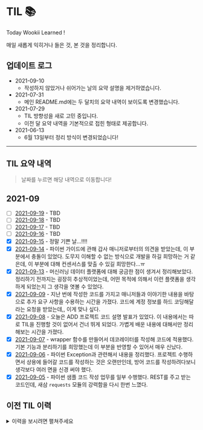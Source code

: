 # TIL 📚

Today Wookii Learned !

매일 새롭게 익히거나 들은 것, 본 것을 정리합니다.

## 업데이트 로그
+ 2021-09-10
    - 작성하지 않았거나 쉬어가는 날의 요약 설명을 제거하였습니다.
+ 2021-07-31
    - 메인 README.md에는 두 달치의 요약 내역이 보이도록 변경했습니다.
+ 2021-07-29 
    - TIL 방향성을 새로 고민 중입니다.
    - 이전 달 요약 내역을 기본적으로 접힌 형태로 제공합니다.
+ 2021-06-13 
    - 6월 13일부터 정리 방식이 변경되었습니다!

--- 
##  TIL 요약 내역
> 날짜를 누르면 해당 내역으로 이동합니다!

## 2021-09
- [ ] [2021-09-19](./2021-09/210919.md) - TBD
- [ ] [2021-09-18](./2021-09/210918.md) - TBD
- [ ] [2021-09-17](./2021-09/210917.md) - TBD
- [ ] [2021-09-16](./2021-09/210916.md) - TBD
- [x] [2021-09-15](./2021-09/210915.md) - 정말 기쁜 날...!!!!
- [x] [2021-09-14](./2021-09/210914.md) - 파이썬 가이드에 관해 갑사 매니저로부터의 의견을 받았는데, 이 부분에서 충돌이 있었다. 도무지 이해할 수 없는 방식으로 개발을 하길 희망하는 거 같은데, 이 부분에 대해 컨센서스를 맞출 수 있길 희망한다...ㅠ
- [x] [2021-09-13](./2021-09/210913.md) - 머신러닝 데이터 플랫폼에 대해 궁금한 점이 생겨서 정리해보았다. 정리하기 전까지는 굉장히 추상적이었는데, 어떤 목적에 의해서 이런 플랫폼을 생각하게 되었는지 그 생각을 엿볼 수 있었다.
- [x] [2021-09-09](./2021-09/210909.md) - 지난 번에 작성한 코드를 가지고 매니저들과 이야기한 내용을 바탕으로 추가 요구 사항을 수용하는 시간을 가졌다. 코드에 계정 정보를 하드 코딩해달라는 요청을 받았는데,, 이게 맞나 싶다. 
- [x] [2021-09-08](./2021-09/210908.md) - 오늘은 ADD 프로젝트 코드 설명 발표가 있었다. 이 내용에서는 따로 TIL을 진행할 것이 없어서 건너 뛰게 되었다. 가볍게 배운 내용에 대해서만 정리해보는 시간을 가졌다.
- [x] [2021-09-07](./2021-09/210907.md) - wrapper 함수를 만들어서 데코레이터를 작성해 코드에 적용했다. 기본 기능과 분리하기를 희망했는데 이 부분을 반영할 수 있어서 매우 신났다.
- [x] [2021-09-06](./2021-09/210906.md) - 파이썬 Exception과 관련해서 내용을 정리했다. 프로젝트 수행하면서 상용에 들어갈 코드를 작성하는 것은 오랜만인데, 방어 코드를 작성하려다보니 생각보다 여러 면을 신경 써야 했다.
- [x] [2021-09-05](./2021-09/210905.md) - 파이썬 샘플 코드 작성 업무를 일부 수행했다. REST를 주고 받는 코드인데, 새삼 `requests` 모듈의 강력함을 다시 한번 느꼈다.

## 이전 TIL 이력
<details>
<summary>이력을 보시려면 펼쳐주세요</summary>

## 2021-08
- [x] [2021-08-15](./2021-08/210815.md) - 프로그래머스 위클리 챌린지 문제를 풀었다. 어렵진 않았는데, 배열의 Transpose를 매우 간단하게 하는 방법을 배웠다.
- [x] [2021-08-09](./2021-08/210809.md) - Docusaurus를 활용해 TIL 페이지를 업데이트하고 있다. 아직 활용법을 잘 이해하지 못해서 어려움이 있지만, 잘 쓰면 아름다운 TIL 페이지로 만들 수 있을 거 같다!
- [x] [2021-08-08](./2021-08/210808.md) - Ingress Controller 관련 작업을 수행했다. GCE Ingress Controller는 처음 써봐서 이거 저거 문제가 많았다.
- [x] [2021-08-07](./2021-08/210807.md) - Helm 차트 피드백 내용 업데이트를 했다. 다음주 초에는 정리할 수 있도록 할 예정!
- [x] [2021-08-06](./2021-08/210806.md) - 작성한 Helm 차트의 피드백 반영해서 필요한 작업을 정의 및 계획. 주말 동안 수행할 예정!
- [x] [2021-08-05](./2021-08/210805.md) - 문서화 일부를 수행했다. 클레이튼 Helm 차트는 더 이상 수정하지 않고 그대로 두었다. 오늘은 작업을 많이 수행하지는 않았지만, 다양한 프로젝트에 대해 알아볼 수 있는 시간이 있었다.
- [x] [2021-08-04](./2021-08/210804.md) - 클레이튼 Helm 차트 보완 작업을 수행했다. 또한 Cloning 스크립트도 어제까지 미흡했던(에러 처리) 부분을 보완했다. 문서화 작업도 빠짐없이 계속하고 있다.
- [x] [2021-08-03](./2021-08/210803.md) - 클레이튼 이미지를 Helm 차트화 했다. 또한 디스크는 PVC Cloning을 통해 복제할 수 있도록 설정했다. 아직 미흡한 부분이 있는데, 이 부분들은 남은 시간 동안 보충할 생각이다.
- [x] [2021-08-02](./2021-08/210802.md) - 클레이튼 관련 내용 정리 및 간단하게 배포 테스트를 수행했다. 데이터가 크다 보니 테스트 한번 할 때마다 시간이 오래 걸릴 것 같다. 재활용하는 과정이 필요할듯 해보였다.
- [x] [2021-08-01](./2021-08/210801.md) - 1일 1커밋 스터디 레포 기능 점검 및 추후 추가해볼 기능 리스트를 정리했다. 코딩 테스트 공부와 쿠버네티스 스터디에 이용할 발표 자료도 정리했다. 아직 다 한 것은 아니라서 이번 주 초에 작업하기는 해야한다.

## 2021-07
- [x] [2021-07-31](./2021-07/210731.md) - 1일 1커밋 스터디 레포에 GitHub Actions와 Python 스크립트를 추가해 자동으로 커밋한 사람을 체크해주는 기능을 개발했다. 꼭 만들어두고 싶었던 기능인데 뿌듯하다 :D 그리고 코딩 테스트 공부도 이어서 했다.
- [x] [2021-07-30](./2021-07/210730.md) - 오늘은 문서작업 밖에 하지 못했다. 인사이트를 기를 만한 것은 없었지만, 다시 생각해보니 하루에 어떤 일이 있었는지 기록하는 것에도 큰 의미가 있다고 생각하게 됐다.
- [x] [2021-07-29](./2021-07/210729.md) - TIL에 대한 성찰. 지난 7개월 간의 커밋 이력에 대해 회고했다. 좀 더 의미 있고, 인사이트를 기를 수 있는 그런 정리가 필요하다는 생각이 들었다. 앞으로의 방향성에 대해 고민해보았고, 필요하다면 TIL 방식을 변경해볼까 한다.
- [x] [2021-07-28](./2021-07/210728.md) - 내가 오늘 하루 배운 걸 요약해서 적는 건데, 자꾸 한 걸 적는 문제 발견. 내일부터는 배우거나 궁금한 점을 요약해서 서술할 것. 
- [x] [2021-07-27](./2021-07/210727.md) - 이력 정리.
- [x] [2021-07-26](./2021-07/210726.md) - 오픈스택 이슈 대응. 모듈 파이프라인 생성 및 연동, 배포. 문서 작업. 이력 정리.
- [x] [2021-07-25](./2021-07/210725.md) - 알고리즘 공부. 이력 정리.
- [x] [2021-07-24](./2021-07/210724.md) - 포스트 작성 및 알고리즘 공부.
- [x] [2021-07-23](./2021-07/210723.md) - 프로젝트 마무리 단계에서 발생한 이슈 트러블 슈팅. 포스트 작성 2단계.
- [x] [2021-07-22](./2021-07/210722.md) - 프로젝트 마무리를 위한 문서작업 및 클러스터 청소. 포스트 작성 일부.
- [x] [2021-07-21](./2021-07/210721.md) - 프로젝트 마무리 작업 시작. 쿠버네티스 스터디.
- [x] [2021-07-20](./2021-07/210720.md) - 쿠버네티스 네트워크 관련 트러블슈팅 진행. IPTABLES와 CONNTRACK 관련 문제로 보임. 근본 원인 분석이 필요.
- [x] [2021-07-19](./2021-07/210719.md) - 프로젝트 모듈 리팩터링. helm vs. kustomize 정리. go의 환경 변수 관리 및 global 변수 관련 내용 정리.
- [x] [2021-07-18](./2021-07/210718.md) - 알고리즘 스터디 및 이력 정리!
- [x] [2021-07-15](./2021-07/210715.md) - Jenkins 파이프라인 취약점 보완. WM, SCM 리팩터링. 다양한 쿠버네티스 관련 프로젝트 탐색.
- [x] [2021-07-14](./2021-07/210714.md) - WM 리팩터링! 도커 작업 보조, GitLab -> GitHub 연동, Go 1.17 관련 탐색. 
- [x] [2021-07-13](./2021-07/210713.md) - GitHub Action 관련 작업 수행, Slack 연동. ADD 관련 대응 수행.
- [x] [2021-07-12](./2021-07/210712.md) - ADD 관련 몇 가지 업무 대응 및 GitHub Action 실습 정리.
- [x] [2021-07-11](./2021-07/210711.md) - 이력 정리 및 쿠버네티스 스터디 블로그 포스팅 2주차 완료!
- [x] [2021-07-10](./2021-07/210710.md) - 알고리즘 테스트. 이력 정리. 쿠버네티스 스터디 블로그 포스팅.
- [x] [2021-07-09](./2021-07/210709.md) - 알고리즘 공부. 이거저거 이력에 대해 정리하는 하루가 됐음.
- [x] [2021-07-08](./2021-07/210708.md) - AM 보완 사항 개발 및 팀 NAS 인증서 갱신 등의 작업 수행.
- [x] [2021-07-07](./2021-07/210707.md) - WM 리팩터링 수행. 파이썬 프로그래머스 문제 풀이. 
- [X] [2021-07-06](./2021-07/210706.md) - SM 크리티컬 에러 핫픽스 수행. AM 개발(Scheduler 연동), 코드 리팩터링 수행. 파이썬 스터디.
- [x] [2021-07-05](./2021-07/210705.md) - Programmers 문제 풀이 시작. AM 개발, WM 개발 보완.
- [x] [2021-07-04](./2021-07/210704.md) - BOJ 문제 풀이.
- [x] [2021-07-03](./2021-07/210703.md) - ArgoCD Notification 포스팅. BOJ 몇 문제 풀기. 
- [x] [2021-07-02](./2021-07/210702.md) - 7월의 둘째날. 리패러링도 수행했고, ArgoCD 도 연동이 됐다. 근데 이상하게 알람이 온다 ㅠㅠ 필요 없는 알람도 있는데.. 이 부분은 주말에 수정하자. 
- [x] [2021-07-01](./2021-07/210701.md) - 7월의 첫 날. 리팩터링 수행. Prometheus ArgoCD 연동 성공 확인. 신입 분 인프라 관련 정보 전달. 그 기관..에서 방문. 알고리즘 문제도 풀었음. 화이팅!

## 2021-06
- [x] [2021-06-30](./2021-06/210630.md) - 프로젝트 모듈 시험 대부분 마무리. ArgoCD ServiceMonitor 등록했지만 Service discovery가 되지 않음. KT 프로젝트가 완전 종료!!!
- [x] [2021-06-29](./2021-06/210629.md) - 프로젝트 모듈 시험 중간 마무리. 아직 갈 길이 멀다. 파이썬 스터디 참여(인코딩에 대해 다시 생각해볼 수 있었음). 소문난 칠공주...
- [x] [2021-06-28](./2021-06/210628.md) - 프로젝트 모듈 디버깅 및 연동 시험 수행. 바보 같은 버그를 만들어서 한동안 고생함. 코드 한 줄을 짤 때도 심혈을 기울이자.
- [x] [2021-06-27](./2021-06/210627.md) - 쿠버네티스 스터디용 블로그 포스팅 수행(기본 오브젝트) 쿠버네티스 한국어 문서에 이슈가 있어서 해당 내역 issue 생성하고 PR 수행... 쿠버네티스에도 드디어 기여할 수 있는건가!
- [x] [2021-06-26](./2021-06/210626.md) - DP 복습 및 쿠버네티스 스터디용 블로그 포스팅 일부 수행
- [x] [2021-06-25](./2021-06/210625.md) - 사내 프로젝트로 인해 궁금한 것도 거의 없던 날. 유감스럽지만, 준비해야할게 참 많다.
- [x] [2021-06-24](./2021-06/210624.md) - 사내 프로젝트 모듈 연동 및 디버깅과 핫픽스 수행으로 바빴음. 스터디 내용 정리는 내일 꼭 수행해야 함. 내일 해야 하는 내용도 꽤나 많음.
- [x] [2021-06-23](./2021-06/210623.md) - 사내 프로젝트 모듈 연동. 유닛테스트의 중요성. Springboot Docker로 배포한 Container Image는 Kubernetes ClusterRole을 꼭 필요로 하는 듯 함. 왜 그런건지는 모르겠지만, Helm 차트에도 이 부분을 생성했음.
- [x] [2021-06-22](./2021-06/210622.md) - 사내 프로젝트 관련해서 업무 처리가 많았다. 내일도 이어서 해야 하는데 두렵구만. OCI, CRI 개념에 대해 다시 정리하는 시간을 가졌다. 8시부터는 쿠버네티스 스터디도 진행하니까 오늘은 참석 꼭 해야지.
- [x] [2021-06-21](./2021-06/210621.md) - Harbor 재배포 with chartmuseum, chartmuseum을 deprecate 하려는 움직임이 있음. argocd에 연동 성공, 그러나 application 배포 시에 x509 에러 발생. Helm Repo와 `values.yaml`의 분리가 필요!
- [x] [2021-06-20](./2021-06/210620.md) - Github Verified 태그 달기. 포스팅 2개, ~~젤다무쌍 DLC 완료...~~ 다음주도 열심히 보내자!
- [x] [2021-06-19](./2021-06/210619.md) - 마자씀니다에 두 번째 코드 기여했다. solvedac 업데이트 대응이었다. 
- [x] [2021-06-18](./2021-06/210618.md) - Helm Chart 업데이트 작업을 수행했다. Grafana Alert 업데이트도 수행했다(CPU), 업무 관련해서는 Rerouting 작업을 연결해주는 기능을 개발했다. 아직 배포하지는 않았다.
- [x] [2021-06-17](./2021-06/210617.md) - ArgoCD-Helm 연동 이후, 일반 Manifest 파일을 Helm Chart로 변환하는 작업 수행, Jenkins Pipeline에서 버전 업데이트를 더 깔끔하게 수행할 수 있도록 YAML 파일 Write, Read 플러그인 도입, Slack-Python 관련 업무 수행
- [x] [2021-06-16](./2021-06/210616.md) - ArgoCD & Helm(Git) 연동 내용, `values.yaml`만 잘 업데이트하면 되는 것 같아서 괜찮은 거 같음
- [x] [2021-06-15](./2021-06/210615.md) - ArgoCD Slack Notification 내용, ArgoCD Context 관련 내용, Kube-prometheus 사용 내용
- [x] [2021-06-14](./2021-06/210614.md) - 스프링부트 도커 빌드 기능을 알아보았음
- [x] [2021-06-13](./2021-06/210613.md) - Jenkins & Gitlab 연동 과정(`sed` 명령어 사용했음.. 하드 코딩 ㅠㅠ)

## 2021-05
> 2021년 6월 13일 이전의 내역은 요약본을 제공하지 않습니다!

</div>
</details>

